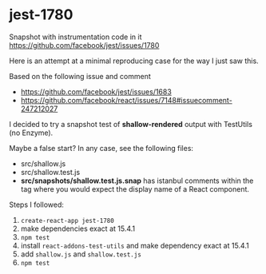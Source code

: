 # jest-1780

Snapshot with instrumentation code in it https://github.com/facebook/jest/issues/1780

Here is an attempt at a minimal reproducing case for the way I just saw this.

Based on the following issue and comment

* https://github.com/facebook/jest/issues/1683
* https://github.com/facebook/react/issues/7148#issuecomment-247212027

I decided to try a snapshot test of **shallow-rendered** output with TestUtils (no Enzyme).

Maybe a false start? In any case, see the following files:

* src/shallow.js
* src/shallow.test.js
* **src/__snapshots__/shallow.test.js.snap** has istanbul comments within the tag where you would expect the display name of a React component.

Steps I followed:

1. `create-react-app jest-1780`
2. make dependencies exact at 15.4.1
3. `npm test`
4. install `react-addons-test-utils` and make dependency exact at 15.4.1
5. add `shallow.js` and `shallow.test.js`
6. `npm test`
